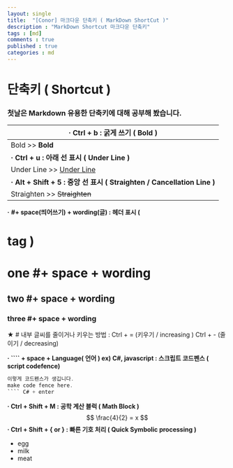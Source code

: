 ```yaml
---
layout: single
title:  "[Conor] 마크다운 단축키 ( MarkDown ShortCut )"
description : "MarkDown Shortcut 마크다운 단축키"
tags : [md]
comments : true
published : true
categories : md
---
```


# 단축키 ( Shortcut )

### 첫날은 Markdown 유용한 단축키에 대해 공부해 봤습니다.

| · Ctrl + b : 굵게 쓰기 ( Bold )                              |
| ------------------------------------------------------------ |
| Bold >> **Bold**                                             |
| **·** **Ctrl + u : 아래 선 표시 ( Under Line )**             |
| Under Line >> <u>Under Line</u>                              |
| **·** **Alt + Shift + 5 : 중앙 선 표시 ( Straighten / Cancellation Line )** |
| Straighten >> ~~Straighten~~                                 |

**·** **#+ space(띄어쓰기) + wording(글) : 헤더 표시 ( <h1> tag )**

# one #+ space + wording

## two #+ space + wording

### three #+ space + wording

★ # 내부 글씨를 줄이거나 키우는 방법 : Ctrl + = (키우기 / increasing ) Ctrl + - (줄이기 / decreasing)



**· ```` + space + Language( 언어 ) ex) C#, javascript : 스크립트 코드펜스 ( script codefence)**

```` c#
이렇게 코드펜스가 생깁니다.
make code fence here. 
```` C# + enter
````



**· Ctrl + Shift + M : 공학 계산 블럭 ( Math Block )**
$$
\frac{4}{2} = x
$$
**· Ctrl + Shift + { or } : 빠른 기호 처리 ( Quick Symbolic processing )**

- egg
- milk
- meat
